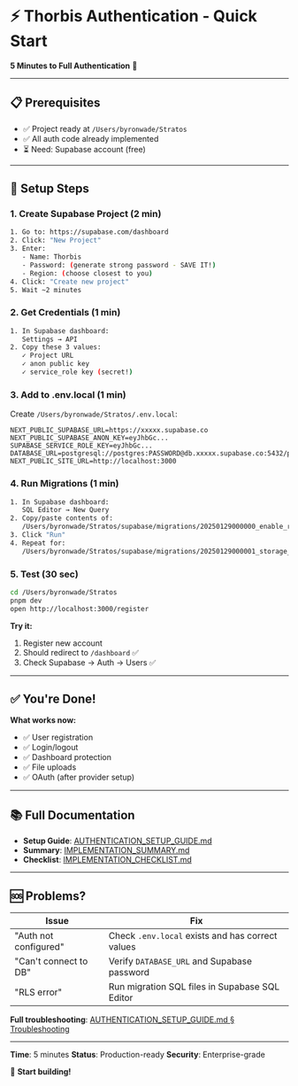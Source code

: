 # ⚡ Thorbis Authentication - Quick Start

**5 Minutes to Full Authentication** 🚀

---

## 📋 Prerequisites

- ✅ Project ready at `/Users/byronwade/Stratos`
- ✅ All auth code already implemented
- ⏳ Need: Supabase account (free)

---

## 🚀 Setup Steps

### 1. Create Supabase Project (2 min)

```bash
1. Go to: https://supabase.com/dashboard
2. Click: "New Project"
3. Enter:
   - Name: Thorbis
   - Password: (generate strong password - SAVE IT!)
   - Region: (choose closest to you)
4. Click: "Create new project"
5. Wait ~2 minutes
```

### 2. Get Credentials (1 min)

```bash
1. In Supabase dashboard:
   Settings → API
2. Copy these 3 values:
   ✓ Project URL
   ✓ anon public key
   ✓ service_role key (secret!)
```

### 3. Add to .env.local (1 min)

Create `/Users/byronwade/Stratos/.env.local`:

```env
NEXT_PUBLIC_SUPABASE_URL=https://xxxxx.supabase.co
NEXT_PUBLIC_SUPABASE_ANON_KEY=eyJhbGc...
SUPABASE_SERVICE_ROLE_KEY=eyJhbGc...
DATABASE_URL=postgresql://postgres:PASSWORD@db.xxxxx.supabase.co:5432/postgres
NEXT_PUBLIC_SITE_URL=http://localhost:3000
```

### 4. Run Migrations (1 min)

```bash
1. In Supabase dashboard:
   SQL Editor → New Query
2. Copy/paste contents of:
   /Users/byronwade/Stratos/supabase/migrations/20250129000000_enable_rls_policies.sql
3. Click "Run"
4. Repeat for:
   /Users/byronwade/Stratos/supabase/migrations/20250129000001_storage_buckets.sql
```

### 5. Test (30 sec)

```bash
cd /Users/byronwade/Stratos
pnpm dev
open http://localhost:3000/register
```

**Try it:**
1. Register new account
2. Should redirect to `/dashboard` ✅
3. Check Supabase → Auth → Users ✅

---

## ✅ You're Done!

**What works now:**
- ✅ User registration
- ✅ Login/logout
- ✅ Dashboard protection
- ✅ File uploads
- ✅ OAuth (after provider setup)

---

## 📚 Full Documentation

- **Setup Guide**: [AUTHENTICATION_SETUP_GUIDE.md](AUTHENTICATION_SETUP_GUIDE.md)
- **Summary**: [IMPLEMENTATION_SUMMARY.md](IMPLEMENTATION_SUMMARY.md)
- **Checklist**: [IMPLEMENTATION_CHECKLIST.md](IMPLEMENTATION_CHECKLIST.md)

---

## 🆘 Problems?

| Issue | Fix |
|-------|-----|
| "Auth not configured" | Check `.env.local` exists and has correct values |
| "Can't connect to DB" | Verify `DATABASE_URL` and Supabase password |
| "RLS error" | Run migration SQL files in Supabase SQL Editor |

**Full troubleshooting**: [AUTHENTICATION_SETUP_GUIDE.md § Troubleshooting](AUTHENTICATION_SETUP_GUIDE.md#-troubleshooting)

---

**Time**: 5 minutes
**Status**: Production-ready
**Security**: Enterprise-grade

🎉 **Start building!**
